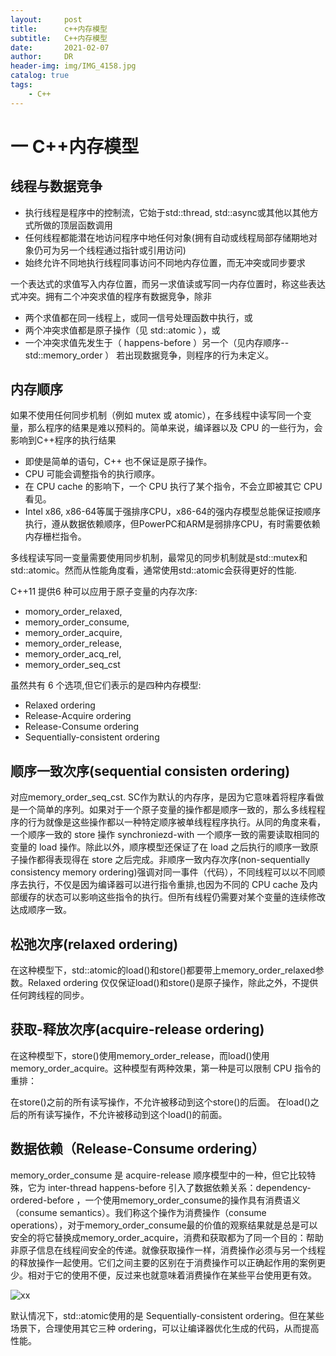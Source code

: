 ```yaml
---
layout:     post
title:      c++内存模型
subtitle:   C++内存模型
date:       2021-02-07
author:     DR
header-img: img/IMG_4158.jpg
catalog: true
tags:
    - C++
---
```


# 一 C++内存模型

## 线程与数据竞争
* 执行线程是程序中的控制流，它始于std::thread, std::async或其他以其他方式所做的顶层函数调用
* 任何线程都能潜在地访问程序中地任何对象(拥有自动或线程局部存储期地对象仍可为另一个线程通过指针或引用访问)
* 始终允许不同地执行线程同事访问不同地内存位置，而无冲突或同步要求

一个表达式的求值写入内存位置，而另一求值读或写同一内存位置时，称这些表达式冲突。拥有二个冲突求值的程序有数据竞争，除非
* 两个求值都在同一线程上，或同一信号处理函数中执行，或
* 两个冲突求值都是原子操作（见 std::atomic ），或
* 一个冲突求值先发生于（ happens-before ）另一个（见内存顺序--std::memory_order ）
若出现数据竞争，则程序的行为未定义。
## 内存顺序
如果不使用任何同步机制（例如 mutex 或 atomic），在多线程中读写同一个变量，那么程序的结果是难以预料的。简单来说，编译器以及 CPU 的一些行为，会影响到C++程序的执行结果
* 即使是简单的语句，C++ 也不保证是原子操作。
* CPU 可能会调整指令的执行顺序。
* 在 CPU cache 的影响下，一个 CPU 执行了某个指令，不会立即被其它 CPU 看见。
* Intel x86, x86-64等属于强排序CPU，x86-64的强内存模型总能保证按顺序执行，遵从数据依赖顺序，但PowerPC和ARM是弱排序CPU，有时需要依赖内存栅栏指令。

多线程读写同一变量需要使用同步机制，最常见的同步机制就是std::mutex和std::atomic。然而从性能角度看，通常使用std::atomic会获得更好的性能.

C++11 提供6 种可以应用于原子变量的内存次序:

* momory_order_relaxed,
* memory_order_consume,
* memory_order_acquire,
* memory_order_release,
* memory_order_acq_rel,
* memory_order_seq_cst

虽然共有 6 个选项,但它们表示的是四种内存模型:

* Relaxed ordering
* Release-Acquire ordering
* Release-Consume ordering
* Sequentially-consistent ordering

## 顺序一致次序(sequential consisten ordering)

对应memory_order_seq_cst. SC作为默认的内存序，是因为它意味着将程序看做是一个简单的序列。如果对于一个原子变量的操作都是顺序一致的，那么多线程程序的行为就像是这些操作都以一种特定顺序被单线程程序执行。从同的角度来看，一个顺序一致的 store 操作 synchroniezd-with 一个顺序一致的需要读取相同的变量的 load 操作。除此以外，顺序模型还保证了在 load 之后执行的顺序一致原子操作都得表现得在 store 之后完成。非顺序一致内存次序(non-sequentially consistency memory ordering)强调对同一事件（代码），不同线程可以以不同顺序去执行，不仅是因为编译器可以进行指令重排,也因为不同的 CPU cache 及内部缓存的状态可以影响这些指令的执行。但所有线程仍需要对某个变量的连续修改达成顺序一致。

## 松弛次序(relaxed ordering)

在这种模型下，std::atomic的load()和store()都要带上memory_order_relaxed参数。Relaxed ordering 仅仅保证load()和store()是原子操作，除此之外，不提供任何跨线程的同步。

## 获取-释放次序(acquire-release ordering)

在这种模型下，store()使用memory_order_release，而load()使用memory_order_acquire。这种模型有两种效果，第一种是可以限制 CPU 指令的重排：

在store()之前的所有读写操作，不允许被移动到这个store()的后面。
在load()之后的所有读写操作，不允许被移动到这个load()的前面。
 

## 数据依赖（Release-Consume ordering）

memory_order_consume 是 acquire-release 顺序模型中的一种，但它比较特殊，它为 inter-thread happens-before 引入了数据依赖关系：dependency-ordered-before ，一个使用memory_order_consume的操作具有消费语义（consume semantics）。我们称这个操作为消费操作（consume operations），对于memory_order_consume最的价值的观察结果就是总是可以安全的将它替换成memory_order_acquire，消费和获取都为了同一个目的：帮助非原子信息在线程间安全的传递。就像获取操作一样，消费操作必须与另一个线程的释放操作一起使用。它们之间主要的区别在于消费操作可以正确起作用的案例更少。相对于它的使用不便，反过来也就意味着消费操作在某些平台使用更有效。

![xx](https://github.com/DeruiLiu/DeruiLiu.github.io/tree/master/img/post/内存模型1.png)

默认情况下，std::atomic使用的是 Sequentially-consistent ordering。但在某些场景下，合理使用其它三种 ordering，可以让编译器优化生成的代码，从而提高性能。
